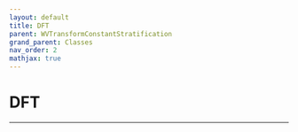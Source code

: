 ```yaml
---
layout: default
title: DFT
parent: WVTransformConstantStratification
grand_parent: Classes
nav_order: 2
mathjax: true
---
```


#  DFT




---

